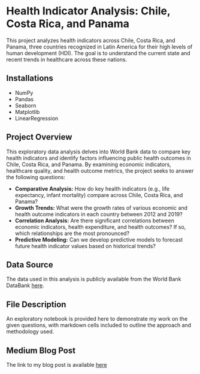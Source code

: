 # Health Indicator Analysis: Chile, Costa Rica, and Panama

This project analyzes health indicators across Chile, Costa Rica, and Panama, three countries recognized in Latin America for their high levels of human development (HDI). The goal is to understand the current state and recent trends in healthcare across these nations.

## Installations
 - NumPy
 - Pandas
 - Seaborn
 - Matplotlib
 - LinearRegression
   
## Project Overview

This exploratory data analysis delves into World Bank data to compare key health indicators and identify factors influencing public health outcomes in Chile, Costa Rica, and Panama. By examining economic indicators, healthcare quality, and health outcome metrics, the project seeks to answer the following questions:

*   **Comparative Analysis:** How do key health indicators (e.g., life expectancy, infant mortality) compare across Chile, Costa Rica, and Panama?
*   **Growth Trends:** What were the growth rates of various economic and health outcome indicators in each country between 2012 and 2019?
*   **Correlation Analysis:** Are there significant correlations between economic indicators, health expenditure, and health outcomes? If so, which relationships are the most pronounced?
*   **Predictive Modeling:** Can we develop predictive models to forecast future health indicator values based on historical trends?

## Data Source

The data used in this analysis is publicly available from the World Bank DataBank [here](https://databank.worldbank.org/source/health-nutrition-and-population-statistics).

## File Description
An exploratory notebook is provided here to demonstrate my work on the given questions, with markdown cells included to outline the approach and methodology used.

## Medium Blog Post
The link to my blog post is available [here](https://medium.com/@astarke2002/health-indicator-analysis-a-comparative-study-of-chile-costa-rica-and-panama-ca60f958913b)
